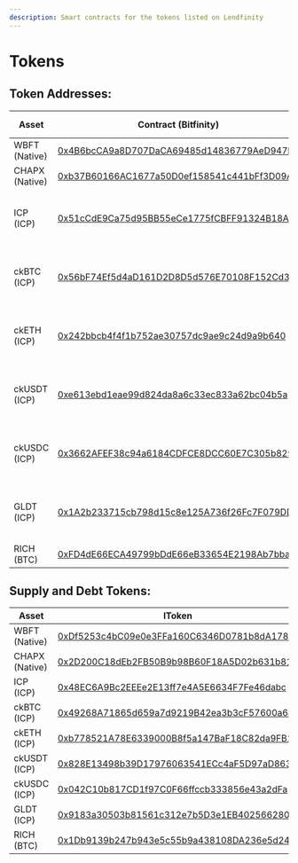 ```yaml
---
description: Smart contracts for the tokens listed on Lendfinity
---
```


# Tokens

## Token Addresses:

| Asset          | Contract (Bitfinity)                                                                                                                                   | Canister (ICP)                                                                                             |
| -------------- | ------------------------------------------------------------------------------------------------------------------------------------------------------ | ---------------------------------------------------------------------------------------------------------- |
| WBFT (Native)  | [0x4B6bcCA9a8D707DaCA69485d14836779AeD947E5](https://explorer.mainnet.bitfinity.network/token/0x4B6bcCA9a8D707DaCA69485d14836779AeD947E5?tab=contract) | -                                                                                                          |
| CHAPX (Native) | [0xb37B60166AC1677a50D0ef158541c441bFf3D09A](https://explorer.mainnet.bitfinity.network/token/0xb37B60166AC1677a50D0ef158541c441bFf3D09A)              | -                                                                                                          |
| ICP (ICP)      | [0x51cCdE9Ca75d95BB55eCe1775fCBFF91324B18A6](https://explorer.mainnet.bitfinity.network/token/0x51cCdE9Ca75d95BB55eCe1775fCBFF91324B18A6)              | [ryjl3-tyaaa-aaaaa-aaaba-cai](https://dashboard.internetcomputer.org/canister/ryjl3-tyaaa-aaaaa-aaaba-cai) |
| ckBTC (ICP)    | [0x56bF74Ef5d4aD161D2D8D5d576E70108F152Cd35](https://explorer.mainnet.bitfinity.network/token/0x56bF74Ef5d4aD161D2D8D5d576E70108F152Cd35)              | [mxzaz-hqaaa-aaaar-qaada-cai](https://dashboard.internetcomputer.org/canister/mxzaz-hqaaa-aaaar-qaada-cai) |
| ckETH (ICP)    | [0x242bbcb4f4f1b752ae30757dc9ae9c24d9a9b640](https://explorer.mainnet.bitfinity.network/token/0x242bbcb4f4f1b752ae30757dc9ae9c24d9a9b640)              | [ss2fx-dyaaa-aaaar-qacoq-cai](https://dashboard.internetcomputer.org/canister/ss2fx-dyaaa-aaaar-qacoq-cai) |
| ckUSDT (ICP)   | [0xe613ebd1eae99d824da8a6c33ec833a62bc04b5a](https://explorer.mainnet.bitfinity.network/token/0xe613ebd1eae99d824da8a6c33ec833a62bc04b5a)              | [cngnf-vqaaa-aaaar-qag4q-cai](https://dashboard.internetcomputer.org/canister/cngnf-vqaaa-aaaar-qag4q-cai) |
| ckUSDC (ICP)   | [0x3662AFEF38c94a6184CDFCE8DCC60E7C305b8299](https://explorer.mainnet.bitfinity.network/token/0x3662AFEF38c94a6184CDFCE8DCC60E7C305b8299)              | [xevnm-gaaaa-aaaar-qafnq-cai](https://dashboard.internetcomputer.org/canister/xevnm-gaaaa-aaaar-qafnq-cai) |
| GLDT (ICP)     | [0x1A2b233715cb798d15c8e125A736f26Fc7F079DD](https://explorer.mainnet.bitfinity.network/token/0x1A2b233715cb798d15c8e125A736f26Fc7F079DD)              | [6c7su-kiaaa-aaaar-qaira-cai](https://dashboard.internetcomputer.org/canister/6c7su-kiaaa-aaaar-qaira-cai) |
| RICH (BTC)     | [0xFD4dE66ECA49799bDdE66eB33654E2198Ab7bba4](https://explorer.mainnet.bitfinity.network/token/0xFD4dE66ECA49799bDdE66eB33654E2198Ab7bba4)              | -                                                                                                          |

## Supply and Debt Tokens:

| Asset          | lToken                                                                                                                                              | VariableDebtToken                                                                                                                           | StableDebtToken                                                                                                                             |
| -------------- | --------------------------------------------------------------------------------------------------------------------------------------------------- | ------------------------------------------------------------------------------------------------------------------------------------------- | ------------------------------------------------------------------------------------------------------------------------------------------- |
| WBFT (Native)  | [0xDf5253c4bC09e0e3FFa160C6346D0781b8dA1789](https://explorer.mainnet.bitfinity.network/address/0xDf5253c4bC09e0e3FFa160C6346D0781b8dA1789)         | [0x6F48a420e9BD59E70A2a020432d6cfeDace6947C](https://explorer.mainnet.bitfinity.network/address/0x6F48a420e9BD59E70A2a020432d6cfeDace6947C) | -                                                                                                                                           |
| CHAPX (Native) | [0x2D200C18dEb2FB50B9b98B60F18A5D02b631b811](https://explorer.mainnet.bitfinity.network/address/0x2D200C18dEb2FB50B9b98B60F18A5D02b631b811)         | [0xEF7341f86cC23AE9c24dF54b4Ff3b9Ae6DD79384](https://explorer.mainnet.bitfinity.network/address/0xEF7341f86cC23AE9c24dF54b4Ff3b9Ae6DD79384) | -                                                                                                                                           |
| ICP (ICP)      | [0x48EC6A9Bc2EEEe2E13ff7e4A5E6634F7Fe46dabc](https://explorer.mainnet.bitfinity.network/address/0x48EC6A9Bc2EEEe2E13ff7e4A5E6634F7Fe46dabc)         | [0x889f41FFc38C46559EBC9937Ba69EFAA8f4DaBD6](https://explorer.mainnet.bitfinity.network/address/0x889f41FFc38C46559EBC9937Ba69EFAA8f4DaBD6) | -                                                                                                                                           |
| ckBTC (ICP)    | [0x49268A71865d659a7d9219B42ea3b3cF57600a6a](https://explorer.mainnet.bitfinity.network/address/0x49268A71865d659a7d9219B42ea3b3cF57600a6a)         | [0x440eEedbeCB4474A9C3964570B6Bf0C2d5E96d65](https://explorer.mainnet.bitfinity.network/address/0x440eEedbeCB4474A9C3964570B6Bf0C2d5E96d65) | -                                                                                                                                           |
| ckETH (ICP)    | [0xb778521A78E6339000B8f5a147BaF18C82da9FB1](https://explorer.mainnet.bitfinity.network/token/0xb778521A78E6339000B8f5a147BaF18C82da9FB1)           | [0x11DABB7b544603A2e52ce7eD651D02b02Bc207Ec](https://explorer.mainnet.bitfinity.network/token/0x11DABB7b544603A2e52ce7eD651D02b02Bc207Ec)   | -                                                                                                                                           |
| ckUSDT (ICP)   | [0x828E13498b39D17976063541ECc4aF5D97aD863C](https://explorer.mainnet.bitfinity.network/token/0x828E13498b39D17976063541ECc4aF5D97aD863C)           | [0x798F6635121325b3C7F9Cf0c8fdD74Ffc0e486E3](https://explorer.mainnet.bitfinity.network/token/0x798F6635121325b3C7F9Cf0c8fdD74Ffc0e486E3)   | -                                                                                                                                           |
| ckUSDC (ICP)   | [0x042C10b817CD1f97C0F66ffccb333856e43a2dFa](https://explorer.mainnet.bitfinity.network/address/0x042C10b817CD1f97C0F66ffccb333856e43a2dFa?tab=txs) | [0xe140df9AB7840E3B3B605438a3f1ad5Ba09D35A5](https://explorer.mainnet.bitfinity.network/address/0xe140df9AB7840E3B3B605438a3f1ad5Ba09D35A5) | [0x204Ed773A6a244a82d9d5052F8e1CC10D2cbAd75](https://explorer.mainnet.bitfinity.network/address/0x204Ed773A6a244a82d9d5052F8e1CC10D2cbAd75) |
| GLDT (ICP)     | [0x9183a30503b81561c312e7b5D3e1EB4025662804](https://explorer.mainnet.bitfinity.network/address/0x9183a30503b81561c312e7b5D3e1EB4025662804)         | [0x234dC0C7538399F561657731D933F09F480bB9d4](https://explorer.mainnet.bitfinity.network/address/0x234dC0C7538399F561657731D933F09F480bB9d4) | -                                                                                                                                           |
| RICH (BTC)     | [0x1Db9139b247b943e5c55b9a438108DA236e5d244](https://explorer.mainnet.bitfinity.network/address/0x1Db9139b247b943e5c55b9a438108DA236e5d244)         | [0x16eFa43F5D2a7Fe4e1a87ff4dD7449B61E22A24b](https://explorer.mainnet.bitfinity.network/address/0x16eFa43F5D2a7Fe4e1a87ff4dD7449B61E22A24b) | -                                                                                                                                           |
